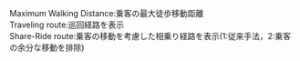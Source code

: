 Maximum Walking Distance:乗客の最大徒歩移動距離  
Traveling route:巡回経路を表示  
Share-Ride route:乗客の移動を考慮した相乗り経路を表示(1:従来手法，2:乗客の余分な移動を排除)
